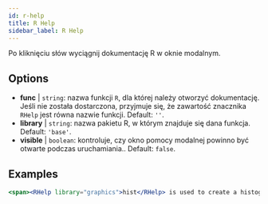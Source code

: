 ```yaml
---
id: r-help
title: R Help
sidebar_label: R Help
---
```


Po kliknięciu słów wyciągnij dokumentację R w oknie modalnym.

## Options

* __func__ | `string`: nazwa funkcji `R`, dla której należy otworzyć dokumentację. Jeśli nie została dostarczona, przyjmuje się, że zawartość znacznika `RHelp` jest równa nazwie funkcji. Default: `''`.
* __library__ | `string`: nazwa pakietu R, w którym znajduje się dana funkcja. Default: `'base'`.
* __visible__ | `boolean`: kontroluje, czy okno pomocy modalnej powinno być otwarte podczas uruchamiania.. Default: `false`.


## Examples

```jsx live
<span><RHelp library="graphics">hist</RHelp> is used to create a histogram.</span>
```

